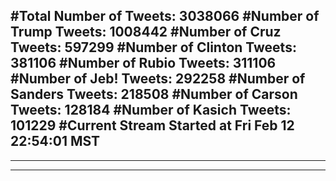 #Total Number of Tweets: 3038066 
#Number of Trump Tweets: 1008442
#Number of Cruz Tweets: 597299
#Number of Clinton Tweets: 381106
#Number of Rubio Tweets: 311106
#Number of Jeb! Tweets: 292258
#Number of Sanders Tweets: 218508
#Number of Carson Tweets: 128184
#Number of Kasich Tweets: 101229
#Current Stream Started at Fri Feb 12 22:54:01 MST
---
---
---
